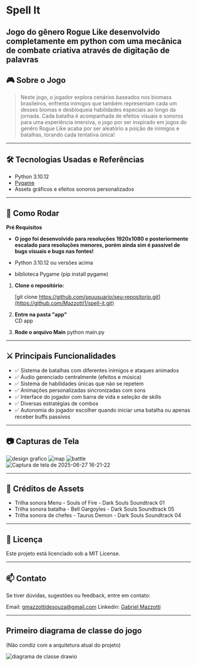 # Spell It

Jogo do gênero Rogue Like desenvolvido completamente em python com uma mecânica de combate criativa através de digitação de palavras 
---

## 🎮 Sobre o Jogo

> Neste jogo, o jogador explora cenários baseados nos biomass brasileiros, enfrenta inimigos que também representam cada um desses biomas e desbloqueia habilidades especiais ao longo da jornada. Cada batalha é acompanhada de efeitos visuais e sonoros para uma experiência imersiva, o jogo por ser inspirado em jogos do genêro Rogue Like acaba por ser aleatório a poição de inimigos e batalhas, torando cada tentativa única!

---

## 🛠️ Tecnologias Usadas e Referências

- Python 3.10.12
- [Pygame](https://www.pygame.org/news)
- Assets gráficos e efeitos sonoros personalizados

---

## 🚀 Como Rodar

**Pré Requisitos**
- **O jogo foi desenvolvido para resoluções 1920x1080 e posteriormente escalado para resoluções menores, porém ainda sim é passível de bugs visuais e bugs nas fontes!**

- Python 3.10.12 ou versões acima
- biblioteca Pygame (pip install pygame)

1. **Clone o repositório:**

   [git clone https://github.com/seuusuario/seu-repositorio.git](https://github.com/Mazzotti1/spell-it.git)

2. **Entre na pasta "app"**   
    CD app

3. **Rode o arquivo Main**
  python main.py

---

## ⚔️ Principais Funcionalidades

- ✅ Sistema de batalhas com diferentes inimigos e ataques animados
- ✅ Áudio gerenciado centralmente (efeitos e música)
- ✅ Sistema de habilidades únicas que não se repetem
- ✅ Animações personalizadas sincronizadas com sons
- ✅ Interface do jogador com barra de vida e seleção de skills
- ✅ Diversas estratégias de combos
- ✅ Autonomia do jogador escolher quando iniciar uma batalha ou apenas receber buffs passivos

---
## 📷 Capturas de Tela

![design grafico](https://github.com/user-attachments/assets/0b245087-b057-42cd-b9bf-17caadf740d5)
![map](https://github.com/user-attachments/assets/81e07c24-d1c5-4016-ab4c-d308bc871e64)
![battle](https://github.com/user-attachments/assets/3783ec13-6883-499a-aaa4-409b3ca23d25)
![Captura de tela de 2025-06-27 16-21-22](https://github.com/user-attachments/assets/148ccb34-38e7-4d21-a6cc-dadf60c6baf1)

---

## 🎵 Créditos de Assets

- Trilha sonora Menu - Souls of Fire - Dark Souls Soundtrack 01
- Trilha sonora batalha - Bell Gargoyles - Dark Souls Soundtrack 05
- Trilha sonora de chefes - Taurus Demon - Dark Souls Soundtrack 04

---

## 📄 Licença

Este projeto está licenciado sob a MIT License.

---

## 📫 Contato
Se tiver dúvidas, sugestões ou feedback, entre em contato:

Email: gmazzottidesouza@gmail.com
Linkedin: [Gabriel Mazzotti](https://www.linkedin.com/in/gabriel-mazzotti/)

---

## Primeiro diagrama de classe do jogo
 (Não condiz com a arquitetura atual do projeto)
 
![diagrama de classe drawio](https://github.com/user-attachments/assets/6e207b3b-9773-4580-a332-787da298ae55)
